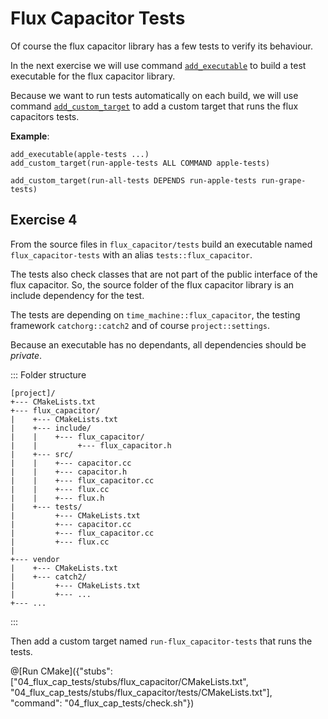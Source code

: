 # Flux Capacitor Tests

Of course the flux capacitor library has a few tests to verify its behaviour.

In the next exercise we will use command [`add_executable`](https://cmake.org/cmake/help/v3.10/command/add_executable.html) to build a test executable for the flux capacitor library.

Because we want to run tests automatically on each build, we will use command [`add_custom_target`](https://cmake.org/cmake/help/v3.10/command/add_custom_target.html) to add a custom target that runs the flux capacitors tests.

**Example**:
```
add_executable(apple-tests ...)
add_custom_target(run-apple-tests ALL COMMAND apple-tests)

add_custom_target(run-all-tests DEPENDS run-apple-tests run-grape-tests)
```

## Exercise 4

From the source files in `flux_capacitor/tests` build an executable named `flux_capacitor-tests` with an alias `tests::flux_capacitor`.

The tests also check classes that are not part of the public interface of the flux capacitor.
So, the source folder of the flux capacitor library is an include dependency for the test.

The tests are depending on `time_machine::flux_capacitor`, the testing framework `catchorg::catch2` and of course `project::settings`.

Because an executable has no dependants, all dependencies should be *private*.

::: Folder structure
```
[project]/
+--- CMakeLists.txt
+--- flux_capacitor/
|    +--- CMakeLists.txt
|    +--- include/
|    |    +--- flux_capacitor/
|    |         +--- flux_capacitor.h
|    +--- src/
|    |    +--- capacitor.cc
|    |    +--- capacitor.h
|    |    +--- flux_capacitor.cc
|    |    +--- flux.cc
|    |    +--- flux.h
|    +--- tests/
|         +--- CMakeLists.txt
|         +--- capacitor.cc
|         +--- flux_capacitor.cc
|         +--- flux.cc
|
+--- vendor
|    +--- CMakeLists.txt
|    +--- catch2/
|         +--- CMakeLists.txt
|         +--- ...
+--- ...
```
:::

Then add a custom target named `run-flux_capacitor-tests` that runs the tests.

@[Run CMake]({"stubs": ["04_flux_cap_tests/stubs/flux_capacitor/CMakeLists.txt", "04_flux_cap_tests/stubs/flux_capacitor/tests/CMakeLists.txt"], "command": "04_flux_cap_tests/check.sh"})
